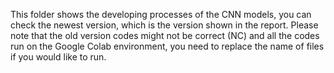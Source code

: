 This folder shows the developing processes of the CNN models, you can check the newest version, which is the version shown in the report. 
Please note that the old version codes might not be correct (NC) and all the codes run on the Google Colab environment, you need to replace the name of files if you would like to run.
